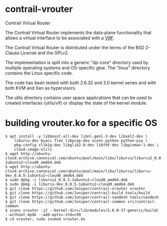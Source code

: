 contrail-vrouter
================

Contrail Virtual Router

The Contrail Virtual Router implements the data-plane functionality that allows a virtual interface to be associated
with a [VRF](http://en.wikipedia.org/wiki/Virtual_Routing_and_Forwarding).

The Contrail Virtual Router is distributed under the terms of the BSD 2-Clause License and the GPLv2.

The implementation is split into a generic "dp-core" directory used by
multiple operating systems and OS-specific glue. The "linux" directory
contains the Linux specific code.

The code has been tested with both 2.6.32 and 3.0 kernel series and
with both KVM and Xen as hypervisors.

The utils directory contains user space applications that can be used
to created interfaces (utils/vif) or display the state of the kernel
module.

building vrouter.ko for a specific OS
==================================

```shellsession
$ apt install -y libboost-all-dev libnl-genl-3-dev libxml2-dev \
    liburcu-dev byacc flex libpcap-dev scons python python-pip \
    pkg-config zlib1g-dev libglib2.0-dev libfdt-dev libpixman-1-dev \
    cloud-image-utils
$ wget http://ubuntu-cloud.archive.canonical.com/ubuntu/pool/main/libu/liburcu/liburcu2_0.8.5-1ubuntu1~cloud0_amd64.deb
$ wget http://ubuntu-cloud.archive.canonical.com/ubuntu/pool/main/libu/liburcu/liburcu-dev_0.8.5-1ubuntu1~cloud0_amd64.deb
$ sudo dpkg -i liburcu2_0.8.5-1ubuntu1~cloud0_amd64.deb
$ sudo dpkg -i liburcu-dev_0.8.5-1ubuntu1~cloud0_amd64.deb
$ git clone https://github.com/Juniper/contrail-vrouter vrouter
$ git clone https://github.com/Juniper/contrail-build tools/build
$ git clone https://github.com/Juniper/contrail-sandesh tools/sandesh
$ git clone https://github.com/Juniper/contrail-common src/contrail-common
$ scons vrouter -j2 --kernel-dir=/lib/modules/5.0.0-37-generic/build/ --without-dpdk --add-opts=-std=c99
$ cd vrouter; sudo insmod vrouter.ko
```
